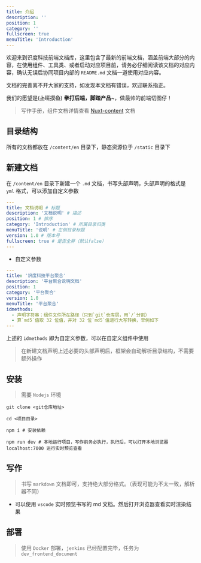 ```yaml
---
title: 介绍
description: ''
position: 1
category: ''
fullscreen: true
menuTitle: 'Introduction'
---
```



<alert>

欢迎来到识度科技前端文档库，这里包含了最新的前端文档，涵盖前端大部分的内容，在使用组件、工具类、或者启动对应项目前，请务必仔细阅读该文档的对应内容，确认无误后协同项目内部的 `README.md` 文档一道使用对应内容。



文档的完善离不开大家的支持，如发现本文档有错误，欢迎联系指正。



我们的愿望是(~~上班摸鱼~~) **拳打后端，脚踏产品**~，做最帅的前端切图仔！

</alert>

> 写作手册，组件文档详情查看 [Nuxt-content](https://content.nuxtjs.org/) 文档

## 目录结构

所有的文档都放在 `/content/en` 目录下，静态资源位于 `/static` 目录下

## 新建文档

在 `/content/en` 目录下新建一个 `.md` 文档，书写头部声明，头部声明的格式是 `yml` 格式，可以添加自定义参数

```yml
---
title: 文档说明 # 标题
description: '文档说明' # 描述
position: 1 # 排序
category: 'Introduction' # 所属目录归类
menuTitle: '说明' # 左侧目录标题
version: 1.0 # 版本号
fullscreen: true # 是否全屏（默认false）
---

```

- 自定义参数

```yml
---
title: '识度科技平台聚合'
description: '平台聚合说明文档'
position: 1
category: '平台聚合'
version: 1.0
menuTitle: '平台聚合'
idmethods:
  - 声明字符串：组件文件所在路径（只到`git`仓库层，用`/`分割）
  - 算`md5`值取 32 位值，并对 32 位`md5`值进行大写转换，举例如下
---

```
上述的 `idmethods` 即为自定义参数，可以在自定义组件中使用

> 在新建文档声明上述必要的头部声明后，框架会自动解析目录结构，不需要额外操作

## 安装

> 需要 `Nodejs` 环境

```shell
git clone <git仓库地址>

cd <项目目录>

npm i # 安装依赖

npm run dev # 本地运行项目，写作前务必执行，执行后，可以打开本地浏览器 localhost:7000 进行实时预览查看
```

## 写作

> 书写 `markdown` 文档即可，支持绝大部分格式。（表现可能为不太一致，解析器不同）

- 可以使用 `vscode` 实时预览书写的 md 文档。然后打开浏览器查看实时渲染结果

## 部署

> 使用 `Docker` 部署，`jenkins` 已经配置完毕，任务为 `dev_frontend_document`
